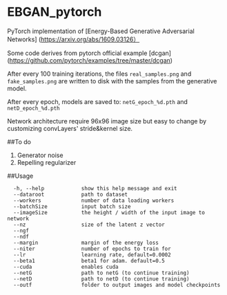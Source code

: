 # EBGAN_pytorch

PyTorch implementation of [Energy-Based Generative Adversarial Networks] (https://arxiv.org/abs/1609.03126）

Some code derives from pytorch official example [dcgan] (https://github.com/pytorch/examples/tree/master/dcgan)

After every 100 training iterations, the files `real_samples.png` and `fake_samples.png` are written to disk
with the samples from the generative model.

After every epoch, models are saved to: `netG_epoch_%d.pth` and `netD_epoch_%d.pth`

Network architecture require 96x96 image size but easy to change by customizing convLayers' stride&kernel size.

##To do

1. Generator noise
2. Repelling regularizer

##Usage
```
  -h, --help            show this help message and exit
  --dataroot            path to dataset
  --workers             number of data loading workers
  --batchSize           input batch size
  --imageSize           the height / width of the input image to network             
  --nz                  size of the latent z vector
  --ngf 
  --ndf  
  --margin              margin of the energy loss
  --niter               number of epochs to train for
  --lr                  learning rate, default=0.0002
  --beta1               beta1 for adam. default=0.5
  --cuda                enables cuda
  --netG                path to netG (to continue training)
  --netD                path to netD (to continue training)
  --outf                folder to output images and model checkpoints
```
